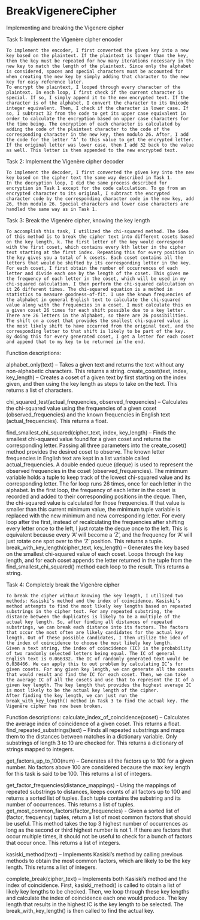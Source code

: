 # BreakVigenereCipher
Implementing and breaking the Vigenere cipher

Task 1: Implement the Vigenère cipher encoder

	To implement the encoder, I first converted the given key into a new key based on the plaintext. If the plaintext is longer than the key, then the key must be repeated for how many iterations necessary in the new key to match the length of the plaintext. Since only the alphabet is considered, spaces and special characters must be accounted for when creating the new key by simply adding that character to the new key for easy reference later. 
	To encrypt the plaintext, I looped through every character of the plaintext. In each loop, I first check if the current character is special. If so, I simply append it to the new encrypted text. If the character is of the alphabet, I convert the character to its Unicode integer equivalent. Then, I check if the character is lower case. If so, I subtract 32 from the code to get its upper case equivalent in order to calculate the encryption based on upper case characters for the time being. The encryption of each character is calculated by adding the code of the plaintext character to the code of the corresponding character in the new key, then modulo 26. After, I add the code for the letter ‘A’ to this value to get the encrypted letter. If the original letter was lower case, then I add 32 back to the value as well. This letter is then appended to the new encrypted text.

Task 2: Implement the Vigenère cipher decoder

	To implement the decoder, I first converted the given key into the new key based on the cipher text the same way described in Task 1.
	In the decryption loop, I did the same process described for encryption in Task 1 except for the code calculation. To go from an encrypted character to its original, I subtract the encrypted character code by the corresponding character code in the new key, add 26, then modulo 26. Special characters and lower case characters are handled the same way as in Task 1.

Task 3: Break the Vigenère cipher, knowing the key length

	To accomplish this task, I utilized the chi-squared method. The idea of this method is to break the cipher text into different cosets based on the key length, k. The first letter of the key would correspond with the first coset, which contains every kth letter in the cipher text starting at the first index. Repeating this for every position in the key gives you a total of k cosets. Each coset contains all the letters that would be shifted by its corresponding letter in the key. 
	For each coset, I first obtain the number of occurrences of each letter and divide each one by the length of the coset. This gives me the frequency of each letter in the coset, which will be used in my chi-squared calculation. I then perform the chi-squared calculation on it 26 different times. The chi-squared equation is a method in statistics to measure goodness-of-fit. I use the known frequencies of the alphabet in general English text to calculate the chi-squared value along with the frequencies in a coset. I must calculate this on a given coset 26 times for each shift possible due to a key letter. There are 26 letters in the alphabet, so there are 26 possibilities. The shift on a coset that provides the smallest chi-squared value is the most likely shift to have occurred from the original text, and the corresponding letter to that shift is likely to be part of the key.
	By doing this for every generated coset, I get a letter for each coset and append that to my key to be returned in the end.

Function descriptions:

alphabet_only(text) – Takes a given text and returns the text without any non-alphabetic characters. This returns a string.
create_coset(text, index, key_length) – Creates a coset of a given text by first starting on the index given, and then using the key length as steps to take on the text. This returns a list of characters.

chi_squared_test(actual_frequencies, observed_frequencies) – Calculates the chi-squared value using the frequencies of a given coset (observed_frequencies) and the known frequencies in English text (actual_frequencies). This returns a float.

 find_smallest_chi_squared(cipher_text, index, key_length) – Finds the smallest chi-squared value found for a given coset and returns the corresponding letter. Passing all three parameters into the create_coset() method provides the desired coset to observe. The known letter frequencies in English text are kept in a list variable called actual_frequencies. A double ended queue (deque) is used to represent the observed frequencies in the coset (observed_frequencies). The minimum variable holds a tuple to keep track of the lowest chi-squared value and its corresponding letter. The for loop runs 26 times, once for each letter in the alphabet. In the first loop, the frequency of each letter in the coset is recorded and added to their corresponding positions in the deque. Then, the chi-squared value is calculated for those frequencies. If that value is smaller than this current minimum value, the minimum tuple variable is replaced with the new minimum and new corresponding letter. For every loop after the first, instead of recalculating the frequencies after shifting every letter once to the left, I just rotate the deque once to the left. This is equivalent because every ‘A’ will become a ‘Z’, and the frequency for ‘A’ will just rotate one spot over to the ‘Z’ position. This returns a tuple.
break_with_key_length(cipher_text, key_length) – Generates the key based on the smallest chi-squared value of each coset. Loops through the key length, and for each coset appends the letter returned in the tuple from the find_smallest_chi_squared() method each loop to the result. This returns a string.


Task 4: Completely break the Vigenère cipher

	To break the cipher without knowing the key length, I utilized two methods: Kasiski’s method and the index of coincidence. Kasiski’s method attempts to find the most likely key lengths based on repeated substrings in the cipher text. For any repeated substring, the distance between the duplicates is likely to be a multiple of the actual key length. So, after finding all distances of repeated substrings, we can break each distance into its factors. The factors that occur the most often are likely candidates for the actual key length. Out of these possible candidates, I then utilize the idea of the index of coincidence to choose the most likely key length.
	Given a text string, the index of coincidence (IC) is the probability of two randomly selected letters being equal. The IC of general English text is 0.066332. The IC of randomly generated text would be 0.038466. We can apply this to out problem by calculating IC’s for given cosets. For any given key length, we can generate all the cosets that would result and find the IC for each coset. Then, we can take the average IC of all the cosets and use that to represent the IC of a given key length. The key length that provides the highest average IC is most likely to be the actual key length of the cipher.
	After finding the key length, we can just run the break_with_key_length() method in Task 3 to find the actual key. The Vigenère cipher has now been broken.

Function descriptions:
calculate_index_of_coincidence(coset) – Calculates the average index of coincidence of a given coset. This returns a float.
find_repeated_substrings(text) – Finds all repeated substrings and maps them to the distances between matches in a dictionary variable. Only substrings of length 3 to 10 are checked for. This returns a dictionary of strings mapped to integers.

get_factors_up_to_100(num) – Generates all the factors up to 100 for a given number. No factors above 100 are considered because the max key length for this task is said to be 100. This returns a list of integers.

get_factor_frequencies(distance_mappings) - Using the mappings of repeated substrings to distances, keeps counts of all factors up to 100 and returns a sorted list of tuples. Each tuple contains the substring and its number of occurrences. This returns a list of tuples.
get_most_common_factors(factor_frequencies) - Given a sorted list of (factor, frequency) tuples, return a list of most common factors that should be useful. This method takes the top 3 highest number of occurrences as long as the second or third highest number is not 1. If there are factors that occur multiple times, it should not be useful to check for a bunch of factors that occur once. This returns a list of integers.

kasiski_method(text) – Implements Kasiski’s method by calling previous methods to obtain the most common factors, which are likely to be the key length. This returns a list of integers.

complete_break(cipher_text) – Implements both Kasiski’s method and the index of coincidence. First, kasiski_method() is called to obtain a list of likely key lengths to be checked. Then, we loop through these key lengths and calculate the index of coincidence each one would produce. The key length that results in the highest IC is the key length to be selected. The break_with_key_length() is then called to find the actual key.
